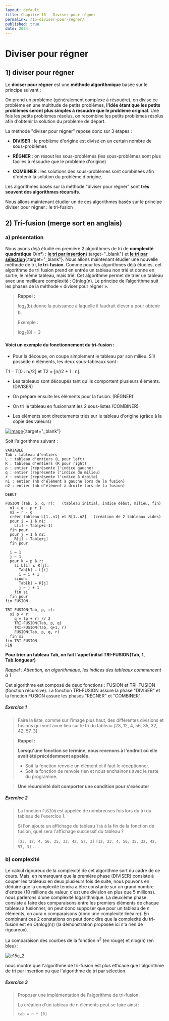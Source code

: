 ```yaml
---
layout: default
title: Chapitre 15 - Diviser pour régner
permalink: /15-diviser-pour-regner/
published: true
date: 2024
---
```


# Diviser pour régner

## 1) diviser pour régner

Le **diviser pour régner** est une **méthode algorithmique** basée sur le principe suivant :

On prend un problème (généralement complexe à résoudre), on divise ce problème en une multitude de petits problèmes, **l'idée étant que les petits problèmes seront plus simples à résoudre que le problème original**. Une fois les petits problèmes résolus, on recombine les petits problèmes résolus afin d'obtenir la solution du problème de départ.

La méthode "diviser pour régner" repose donc sur 3 étapes :

- **DIVISER** : le problème d'origine est divisé en un certain nombre de sous-problèmes

- **RÉGNER** : on résout les sous-problèmes (les sous-problèmes sont plus faciles à résoudre que le problème d'origine)

- **COMBINER** : les solutions des sous-problèmes sont combinées afin d'obtenir la solution du problème d'origine.

Les algorithmes basés sur la méthode "diviser pour régner" sont **très souvent des algorithmes récursifs**.

Nous allons maintenant étudier un de ces algorithmes basés sur le principe diviser pour régner : le tri-fusion

## 2) Tri-fusion  (merge sort en anglais)

### a) présentation

Nous avons déjà étudié en première 2 algorithmes de tri de **complexité quadratique** O(n²) : [**le tri par insertion**](https://fr.wikipedia.org/wiki/Tri_par_insertion){:target="_blank"} et [**le tri par sélection**](https://fr.wikipedia.org/wiki/Tri_par_s%C3%A9lection){:target="_blank"}. Nous allons maintenant étudier une nouvelle méthode de tri, **le tri-fusion**. Comme pour les algorithmes déjà étudiés, cet algorithme de tri fusion prend en entrée un tableau non trié et donne en sortie, le même tableau, mais trié. Cet algorithme permet de trier un tableau avec une meilleure complexité : O(nlog(n). Le principe de l’algorithme suit les phases de la méthode « diviser pour régner ».

>**Rappel :**
>
>log<sub>a</sub>(b) donne la puissance à laquelle il faudrait élever a pour obtenir b.
>
>Exemple :
>
>log<sub>2</sub>(8) = 3


#### Voici un exemple du fonctionnement du tri-fusion :

- Pour la découpe, on coupe simplement le tableau par son milieu. S’il possède n éléments, les deux sous-tableaux sont :

T1 = T[0 : n//2] et T2 = [n//2 + 1 : n].

- Les tableaux sont découpés tant qu'ils comportent plusieurs éléments. (DIVISER)

- On prépare ensuite les éléments pour la fusion. (RÉGNER)

- On tri le tableau en fusionnant les 2 sous-listes (COMBINER)

- Les éléments sont directements triés sur le tableau d'origine (grâce à la copie des valeurs)

[![image](https://github.com/user-attachments/assets/5c96d98e-a20b-4a73-8d0d-f31b45be471c)](https://github.com/user-attachments/assets/5c96d98e-a20b-4a73-8d0d-f31b45be471c){:target="_blank"}

Soit l'algorithme suivant :

```
VARIABLE
Tab : tableau d'entiers
L : tableau d'entiers (L pour left)
R : tableau d'entiers (R pour right)
p : entier (représente l'indice gauche)
q : entier (représente l'indice du milieu)
r : entier (représente l'indice à droite)
n1 : entier (nb d'élément à gauche lors de la fusion)
n2 : entier (nb d'élément à droite lors de la fusion)

DEBUT

FUSION (Tab, p, q, r):   (tableau initial, indice début, milieu, fin)
  n1 ← q - p + 1
  n2 ← r - q
  créer tableau L[1..n1] et R[1..n2]   (création de 2 tableaux vides)
  pour i ← 1 à n1:
    L[i] ← Tab[p+i-1]
  fin pour
  pour j ← 1 à n2:
    R[j] ← Tab[q+j]
  fin pour

  i ← 1
  j ← 1
  pour k ← p à r:
    si L[i] ⩽ R[j]:
      Tab[k] ← L[i]
      i ← i + 1
    sinon:
      Tab[k] ← R[j]
      j ← j + 1
    fin si
  fin pour
fin FUSION

TRI-FUSION(Tab, p, r):
  si p < r:
    q = (p + r) // 2
    TRI-FUSION(Tab, p, q)
    TRI-FUSION(Tab, q+1, r)
    FUSION(Tab, p, q, r)
  fin si
fin TRI-FUSION
FIN
```

**Pour trier un tableau Tab, on fait l'appel initial TRI-FUSION(Tab, 1, Tab.longueur)**

*Rappel : Attention, en algorithmique, les indices des tableaux commencent à 1*

Cet algorithme est composé de deux fonctions : FUSION et TRI-FUSION (fonction récursive). La fonction TRI-FUSION assure la phase "DIVISER" et la fonction FUSION assure les phases "RÉGNER" et "COMBINER".


##### Exercice 1
>
> Faire la liste, comme sur l'image plus haut, des différentes divisions et fusions qui vont avoir lieu sur le tri du tableau [23, 12, 4, 56, 35, 32, 42, 57, 3]

>**Rappel :**
>
>**Lorsqu'une fonction se termine, nous revenons à l'endroit où elle avait été précédemment appelée.**
>
>- Soit la fonction renvoie un élément et il faut le réceptionner.
>- Soit la fonction de renvoie rien et nous enchainons avec le reste du programme.

>**Une récursivité doit comporter une condition pour s'exécuter**

##### Exercice 2
>
>La fonction ```FUSION``` est appelée de nombreuses fois lors du tri du tableau de l'exercice 1.
>
> Si l'on ajoute un affichage du tableau ```Tab``` à la fin de la fonction de fusion, quel sera l'affichage successif du tableau ?
>
>```[23, 12, 4, 56, 35, 32, 42, 57, 3]```
>```[12, 23, 4, 56, 35, 32, 42, 57, 3]```
>```...```

### b) complexité

Le calcul rigoureux de la complexité de cet algorithme sort du cadre de ce cours. Mais, en remarquant que la première phase (DIVISER) consiste à couper les tableaux en deux plusieurs fois de suite, nous pouvons en déduire que la complexité tendra à être constante sur un grand nombre d'entrée (10 millions de valeur, c'est une division en plus que 5 millions). nous parlerons d'une complexité logarithmique. La deuxième phase consiste à faire des comparaisons entre les premiers éléments de chaque tableau à fusionner, on peut donc supposer que pour un tableau de n éléments, on aura n comparaisons (donc une complexité linéaire). En combinant ces 2 constations on peut donc dire que la complexité du tri-fusion est en O(nlog(n)) (la démonstration proposée ici n'a rien de rigoureux).

La comparaison des courbes de la fonction n<sup>2</sup> (en rouge) et nlog(n) (en bleu) :

![c15c_2](https://github.com/user-attachments/assets/f1f37565-6915-4861-8c80-1e28f1d5ecb0)

nous montre que l'algorithme de tri-fusion est plus efficace que l'algorithme de tri par insertion ou que l'algorithme de tri par sélection.

##### Exercice 3
>
> Proposer une implémentation de l'algorithme de tri-fusion.
>
>La création d'un tableau de n éléments peut se faire ainsi :
>
>```tab = n * [0]```


